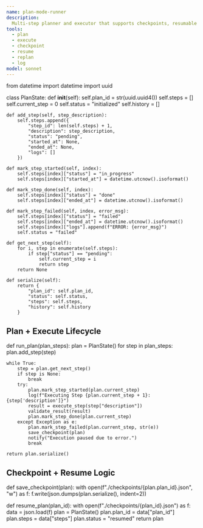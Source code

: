 ```yaml
---
name: plan-mode-runner
description:
  Multi-step planner and executor that supports checkpoints, resumable plans, and recovery
tools:
  - plan
  - execute
  - checkpoint
  - resume
  - replan
  - log
model: sonnet
---
```


from datetime import datetime import uuid

class PlanState: def **init**(self): self.plan_id = str(uuid.uuid4()) self.steps = []
self.current_step = 0 self.status = "initialized" self.history = []

    def add_step(self, step_description):
        self.steps.append({
            "step_id": len(self.steps) + 1,
            "description": step_description,
            "status": "pending",
            "started_at": None,
            "ended_at": None,
            "logs": []
        })

    def mark_step_started(self, index):
        self.steps[index]["status"] = "in_progress"
        self.steps[index]["started_at"] = datetime.utcnow().isoformat()

    def mark_step_done(self, index):
        self.steps[index]["status"] = "done"
        self.steps[index]["ended_at"] = datetime.utcnow().isoformat()

    def mark_step_failed(self, index, error_msg):
        self.steps[index]["status"] = "failed"
        self.steps[index]["ended_at"] = datetime.utcnow().isoformat()
        self.steps[index]["logs"].append(f"ERROR: {error_msg}")
        self.status = "failed"

    def get_next_step(self):
        for i, step in enumerate(self.steps):
            if step["status"] == "pending":
                self.current_step = i
                return step
        return None

    def serialize(self):
        return {
            "plan_id": self.plan_id,
            "status": self.status,
            "steps": self.steps,
            "history": self.history
        }

## Plan + Execute Lifecycle

def run_plan(plan_steps): plan = PlanState() for step in plan_steps: plan.add_step(step)

    while True:
        step = plan.get_next_step()
        if step is None:
            break
        try:
            plan.mark_step_started(plan.current_step)
            log(f"Executing Step {plan.current_step + 1}: {step['description']}")
            result = execute_step(step["description"])
            validate_result(result)
            plan.mark_step_done(plan.current_step)
        except Exception as e:
            plan.mark_step_failed(plan.current_step, str(e))
            save_checkpoint(plan)
            notify("Execution paused due to error.")
            break

    return plan.serialize()

## Checkpoint + Resume Logic

def save_checkpoint(plan): with open(f"./checkpoints/{plan.plan_id}.json", "w") as f:
f.write(json.dumps(plan.serialize(), indent=2))

def resume_plan(plan_id): with open(f"./checkpoints/{plan_id}.json") as f: data = json.load(f) plan
= PlanState() plan.plan_id = data["plan_id"] plan.steps = data["steps"] plan.status = "resumed"
return plan
